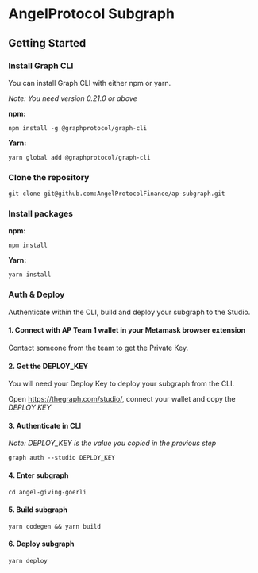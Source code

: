 # AngelProtocol Subgraph

## Getting Started

### Install Graph CLI

You can install Graph CLI with either npm or yarn.

*Note: You need version 0.21.0 or above*

**npm:**
```
npm install -g @graphprotocol/graph-cli
```
**Yarn:**
```
yarn global add @graphprotocol/graph-cli
```

### Clone the repository

```
git clone git@github.com:AngelProtocolFinance/ap-subgraph.git
```

### Install packages

**npm:**
```
npm install
```
**Yarn:**
```
yarn install
```

### Auth & Deploy

Authenticate within the CLI, build and deploy your subgraph to the Studio.

#### 1. Connect with AP Team 1 wallet in your Metamask browser extension

Contact someone from the team to get the Private Key.

#### 2. Get the DEPLOY_KEY

You will need your Deploy Key to deploy your subgraph from the CLI. 

Open https://thegraph.com/studio/, connect your wallet and copy the *DEPLOY KEY*

#### 3. Authenticate in CLI

*Note: DEPLOY_KEY is the value you copied in the previous step*

```
graph auth --studio DEPLOY_KEY
```

#### 4. Enter subgraph

```
cd angel-giving-goerli
```

#### 5. Build subgraph

```
yarn codegen && yarn build
```

#### 6. Deploy subgraph

```
yarn deploy
```



